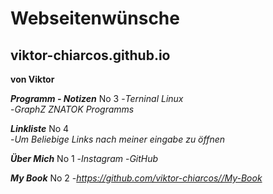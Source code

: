 # Webseitenwünsche

## viktor-chiarcos.github.io
**von Viktor**


***Programm - Notizen*** No 3
-*Terninal Linux*                                                                                             
-*GraphZ ZNATOK Programms*

***Linkliste***  No 4                                                                     
-*Um Beliebige Links nach meiner eingabe zu öffnen*

***Über Mich*** No 1
-*Instagram*
-*GitHub*

***My Book*** No 2
-*https://github.com/viktor-chiarcos//My-Book*
